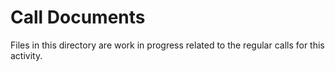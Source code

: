 # Call Documents

Files in this directory are work in progress related to the regular calls for this activity.
